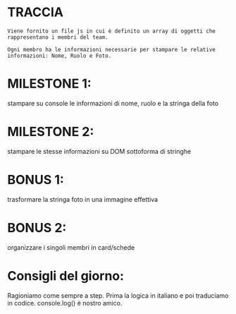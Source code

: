 # TRACCIA

```
Viene fornito un file js in cui è definito un array di oggetti che rappresentano i membri del team.

Ogni membro ha le informazioni necessarie per stampare le relative informazioni: Nome, Ruolo e Foto.
```

# MILESTONE 1:

stampare su console le informazioni di nome, ruolo e la stringa della foto

# MILESTONE 2:

stampare le stesse informazioni su DOM sottoforma di stringhe

# BONUS 1:

trasformare la stringa foto in una immagine effettiva

# BONUS 2:

organizzare i singoli membri in card/schede

# Consigli del giorno:

Ragioniamo come sempre a step.
Prima la logica in italiano e poi traduciamo in codice.
console.log() è nostro amico.
